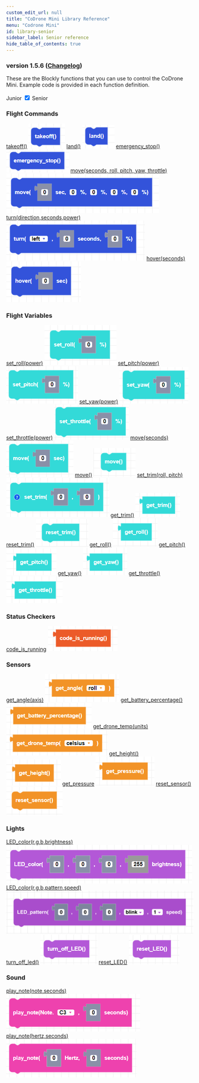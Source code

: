```yaml
---
custom_edit_url: null
title: "CoDrone Mini Library Reference"
menu: "Codrone Mini"
id: library-senior
sidebar_label: Senior reference
hide_table_of_contents: true
---
```


<h3 class="homeDocLandingVersion">version 1.5.6 (<a class="orange-link" href="/docs/codrone-edu/blockly/changelog">Changelog</a>)</h3>
These are the Blockly functions that you can use to control the CoDrone Mini. Example code is provided in each function definition.

<div class="center">
<br />
    <span class="label-toggle">Junior</span>
<label onClick={function hi(){if(!document.getElementById("juniorSeniorSelector").checked){window.location.href = "/docs/codrone-mini/blockly/reference/library-junior"}}} class="switch">
 <input id="juniorSeniorSelector" type="checkbox"  checked="true" />
  <span class="slider round"></span> 
</label>   <span class="label-toggle">Senior</span>
</div>

<div class="boxLanding">
<div class="parentContainer">
    <div class="box-reference-shadow margin-bottom-20">
        <h3>Flight Commands</h3>
        <a href="/docs/codrone-mini/blockly/Senior/Flight-Commands/01-takeoff">takeoff()</a>
        <img src="/img/codrone-mini/blockly/Senior/Flight-Commands/takeoff.png"></img>
        <a href="/docs/codrone-mini/blockly/Senior/Flight-Commands/02-land">land()</a>
        <img src="/img/codrone-mini/blockly/Senior/Flight-Commands/land.png"></img>
        <a href="/docs/codrone-mini/blockly/Senior/Flight-Commands/03-emergency-stop">emergency_stop()</a>
        <img src="/img/codrone-mini/blockly/Senior/Flight-Commands/emergency_stop.png"></img>
        <a href="/docs/codrone-mini/blockly/Senior/Flight-Commands/04-move">move(seconds, roll, pitch, yaw, throttle)</a>
        <img src="/img/codrone-mini/blockly/Senior/Flight-Commands/move.png"></img>
        <a href="/docs/codrone-mini/blockly/Senior/Flight-Commands/05-turn">turn(direction,seconds,power)</a>
        <img src="/img/codrone-mini/blockly/Senior/Flight-Commands/turn.png"></img>
        <a href="/docs/codrone-mini/blockly/Senior/Flight-Commands/06-hover">hover(seconds)</a>
        <img src="/img/codrone-mini/blockly/Senior/Flight-Commands/hover.png"></img>
    </div>
    <div class="box-reference-shadow margin-bottom-20">
      <h3>Flight Variables</h3>
      <a href="/docs/codrone-mini/blockly/Senior/Flight-Variables/01-set-roll">set_roll(power)</a>
      <img src="/img/codrone-mini/blockly/Senior/Flight-Variables/set_roll.png"></img>
      <a href="/docs/codrone-mini/blockly/Senior/Flight-Variables/02-set-pitch">set_pitch(power)</a>
      <img src="/img/codrone-mini/blockly/Senior/Flight-Variables/set_pitch.png"></img>
      <a href="/docs/codrone-mini/blockly/Senior/Flight-Variables/03-set-yaw">set_yaw(power)</a>
      <img src="/img/codrone-mini/blockly/Senior/Flight-Variables/set_yaw.png"></img>
      <a href="/docs/codrone-mini/blockly/Senior/Flight-Variables/04-set-throttle">set_throttle(power)</a>
      <img src="/img/codrone-mini/blockly/Senior/Flight-Variables/set_throttle.png"></img>
      <a href="/docs/codrone-mini/blockly/Senior/Flight-Variables/05-move-with-parameter">move(seconds)</a>
      <img src="/img/codrone-mini/blockly/Senior/Flight-Variables/move_seconds.png"></img>
      <a href="/docs/codrone-mini/blockly/Senior/Flight-Variables/06-move">move()</a>
      <img src="/img/codrone-mini/blockly/Senior/Flight-Variables/move.png"></img>
      <a href="/docs/codrone-mini/blockly/Senior/Flight-Variables/07-set-trim">set_trim(roll, pitch)</a>
      <img src="/img/codrone-mini/blockly/Senior/Flight-Variables/set_trim.png"></img>
      <a href="/docs/codrone-mini/blockly/Senior/Flight-Variables/08-get-trim">get_trim()</a>
      <img src="/img/codrone-mini/blockly/Senior/Flight-Variables/get_trim.png"></img>
      <a href="/docs/codrone-mini/blockly/Senior/Flight-Variables/09-reset-trim">reset_trim()</a>
      <img src="/img/codrone-mini/blockly/Senior/Flight-Variables/reset_trim.png"></img>
      <a href="/docs/codrone-mini/blockly/Senior/Flight-Variables/10-get-roll">get_roll()</a>
      <img src="/img/codrone-mini/blockly/Senior/Flight-Variables/get_roll.png"></img>
      <a href="/docs/codrone-mini/blockly/Senior/Flight-Variables/11-get-pitch">get_pitch()</a>
      <img src="/img/codrone-mini/blockly/Senior/Flight-Variables/get_pitch.png"></img>
      <a href="/docs/codrone-mini/blockly/Senior/Flight-Variables/12-get-yaw">get_yaw()</a>
      <img src="/img/codrone-mini/blockly/Senior/Flight-Variables/get_yaw.png"></img>
      <a href="/docs/codrone-mini/blockly/Senior/Flight-Variables/13-get-throttle">get_throttle()</a>
      <img src="/img/codrone-mini/blockly/Senior/Flight-Variables/get_throttle.png"></img>
    </div>
  </div>
  <div class="parentContainer">
    <div class="box-reference-shadow margin-bottom-20">
      <h3>Status Checkers</h3>
      <a href="/docs/codrone-mini/blockly/Senior/Status-Checkers/01-code-is-running">code_is_running</a>
      <img src="/img/codrone-mini/blockly/Senior/Status-Checkers/code_is_running.png"></img>
    </div>
    <div class="box-reference-shadow margin-bottom-20">
      <h3>Sensors</h3>
      <a href="/docs/codrone-mini/blockly/Senior/Sensors/01-get-angle">get_angle(axis)</a>
      <img src="/img/codrone-mini/blockly/Senior/Sensors/get_angle.png"></img>
      <a href="/docs/codrone-mini/blockly/Senior/Sensors/02-get-battery-percentage">get_battery_percentage()</a>
      <img src="/img/codrone-mini/blockly/Senior/Sensors/get_battery_percentage.png"></img>
      <a href="/docs/codrone-mini/blockly/Senior/Sensors/03-get-drone-temp">get_drone_temp(units)</a>
      <img src="/img/codrone-mini/blockly/Senior/Sensors/get_drone_temp.png"></img>
      <a href="/docs/codrone-mini/blockly/Senior/Sensors/04-get-height">get_height()</a>
      <img src="/img/codrone-mini/blockly/Senior/Sensors/get_height.png"></img>
    <a href="/docs/codrone-mini/blockly/Senior/Sensors/05-get-pressure">get_pressure</a>
      <img src="/img/codrone-mini/blockly/Senior/Sensors/get_pressure.png"></img>
      <a href="/docs/codrone-mini/blockly/Senior/Sensors/05-reset-sensor">reset_sensor()</a>
      <img src="/img/codrone-mini/blockly/Senior/Sensors/reset_sensor.png"></img>
    </div>
    <div class="box-reference-shadow margin-bottom-20">
      <h3>Lights</h3>
      <a href="/docs/codrone-mini/blockly/Senior/Lights/01-LED-color">LED_color(r,g,b,brightness)</a>
      <img src="/img/codrone-mini/blockly/Senior/Lights/LEDcolor.png"></img>
      <a href="/docs/codrone-mini/blockly/Senior/Lights/02-LED-color-pattern">LED_color(r,g,b,pattern,speed)</a>
      <img src="/img/codrone-mini/blockly/Senior/Lights/LEDcolor_pattern.png"></img>
      <a href="/docs/codrone-mini/blockly/Senior/Lights/03-turn-LED-off">turn_off_led()</a>
      <img src="/img/codrone-mini/blockly/Senior/Lights/LEDoff.png"></img>
      <a href="/docs/codrone-mini/blockly/Senior/Lights/04-reset-LED">reset_LED()</a>
      <img src="/img/codrone-mini/blockly/Senior/Lights/resetLED.png"></img>
    </div>
    <div class="box-reference-shadow margin-bottom-20">
      <h3>Sound</h3>
      <a href="/docs/codrone-mini/blockly/Senior/Sound/01-play-note">play_note(note,seconds)</a>
      <img src="/img/codrone-mini/blockly/Senior/Sound/play_note.png"></img>
      <a href="/docs/codrone-mini/blockly/Senior/Sound/02-play-note-hertz">play_note(hertz,seconds)</a>
      <img src="/img/codrone-mini/blockly/Senior/Sound/play_note_hertz.png"></img>
    </div>
  </div>

</div>

<div class="boxLanding">
</div>
